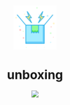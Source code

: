 <div align="center">
  <img src="./public/logo.svg" width="100px" height="100px" />
</div>

<h1 align="center">unboxing</h1>

<p align="center">
  <a href="https://www.npmjs.com/package/@unboxing/unboxing">
    <img src="https://img.shields.io/npm/v/@unboxing/unboxing?color=81A2BE&label=" />
  </a>
</p>
